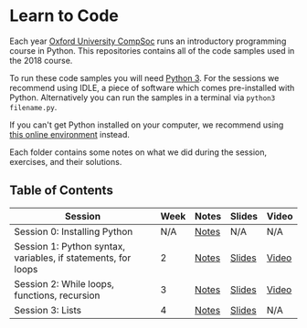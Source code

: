 # Learn to Code

Each year [Oxford University CompSoc][compsoc] runs an introductory programming
course in Python. This repositories contains all of the code samples used in the
2018 course.

To run these code samples you will need [Python 3][python]. For the sessions we
recommend using IDLE, a piece of software which comes pre-installed with
Python. Alternatively you can run the samples in a terminal via `python3
filename.py`.

If you can't get Python installed on your computer, we recommend using [this
online environment][replit] instead.

Each folder contains some notes on what we did during the session, exercises,
and their solutions.

[compsoc]: https://ox.compsoc.net
[python]: https://python.org
[replit]: http://repl.it/languages/python3

## Table of Contents

| Session           | Week | Notes             | Slides                | Video |
| ----------------- | ---- | ----------------- | --------------------- | ----- |
| Session 0: Installing Python                                  | N/A  | [Notes][s0notes]  | N/A | N/A |
| Session 1: Python syntax, variables, if statements, for loops | 2    | [Notes][s1notes]  | [Slides][s1slides] | [Video][s1video] |
| Session 2: While loops, functions, recursion                  | 3    | [Notes][s2notes]  | [Slides][s2slides] | [Video][s2video] |
| Session 3: Lists                                              | 4    | [Notes][s3notes]  | [Slides][s3slides] | N/A |

[s0notes]: https://github.com/oxcompsoc/learntocode/tree/master/session0

[s1notes]: https://github.com/oxcompsoc/learntocode/tree/master/session1
[s1slides]: https://github.com/oxcompsoc/learntocode/blob/master/session1/Slides.pdf
[s1video]: https://youtu.be/yAzp_pRXVPg

[s2notes]: https://github.com/oxcompsoc/learntocode/tree/master/session2
[s2slides]: https://github.com/oxcompsoc/learntocode/blob/master/session2/slides.pdf
[s2video]: https://youtu.be/orWvOaR0p8E

[s3notes]: https://github.com/oxcompsoc/learntocode/tree/master/session3
[s3slides]: https://github.com/oxcompsoc/learntocode/blob/master/session3/slides.pdf